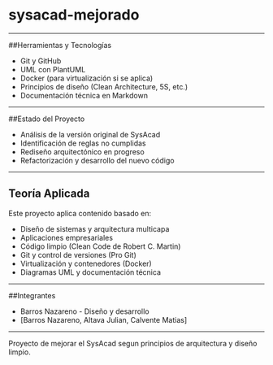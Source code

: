 # sysacad-mejorado
---
##Herramientas y Tecnologías
- Git y GitHub
- UML con PlantUML
- Docker (para virtualización si se aplica)
- Principios de diseño (Clean Architecture, 5S, etc.)
- Documentación técnica en Markdown
---
##Estado del Proyecto
- Análisis de la versión original de SysAcad
- Identificación de reglas no cumplidas
- Rediseño arquitectónico en progreso
- Refactorización y desarrollo del nuevo código
---
## Teoría Aplicada
Este proyecto aplica contenido basado en:
- Diseño de sistemas y arquitectura multicapa
- Aplicaciones empresariales
- Código limpio (Clean Code de Robert C. Martin)
- Git y control de versiones (Pro Git)
- Virtualización y contenedores (Docker)
- Diagramas UML y documentación técnica
---
##Integrantes
- Barros Nazareno - Diseño y desarrollo
- [Barros Nazareno, Altava Julian, Calvente Matias]
---

Proyecto de mejorar el SysAcad segun principios de arquitectura y diseño limpio.
